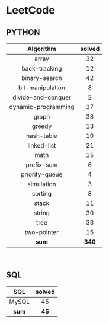 # LeetCode
## PYTHON
|    Algorithm    | solved |
| :-------------: | :----: |
|array|32|
|back-tracking|12|
|binary-search|42|
|bit-manipulation|8|
|divide-and-conquer|2|
|dynamic-programming|37|
|graph|38|
|greedy|13|
|hash-table|10|
|linked-list|21|
|math|15|
|prefix-sum|6|
|priority-queue|4|
|simulation|3|
|sorting|8|
|stack|11|
|string|30|
|tree|33|
|two-pointer|15|
| **sum** | **340**|

<br>

 ## SQL
|    SQL    | solved |
| :-------------: | :----: |
|    MySQL    |45|
| **sum** | **45**|

